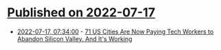 # [Published on 2022-07-17](index.md)

* [2022-07-17, 07:34:00](https://it.slashdot.org/story/22/07/17/0257203/71-us-cities-are-now-paying-tech-workers-to-abandon-silicon-valley-and-its-working?utm_source=rss1.0mainlinkanon&utm_medium=feed) - [71 US Cities Are Now Paying Tech Workers to Abandon Silicon Valley. And It's Working](https://it.slashdot.org/story/22/07/17/0257203/71-us-cities-are-now-paying-tech-workers-to-abandon-silicon-valley-and-its-working?utm_source=rss1.0mainlinkanon&utm_medium=feed)
